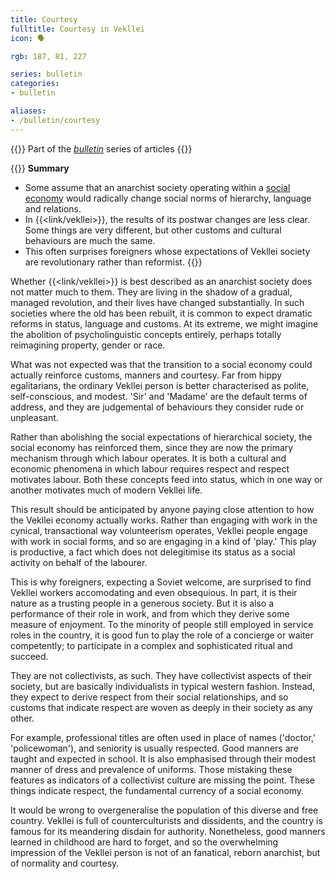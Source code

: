 ```yaml
---
title: Courtesy
fulltitle: Courtesy in Vekllei
icon: 🗣️

rgb: 187, 81, 227

series: bulletin
categories:
- bulletin

aliases:
- /bulletin/courtesy
---
```

{{<note series>}}
Part of the *[bulletin](/bulletin/)* series of articles
{{</note>}}

{{<note panel>}}
**Summary**

* Some assume that an anarchist society operating within a [social economy](/social-economy/) would radically change social norms of hierarchy, language and relations.
* In {{<link/vekllei>}}, the results of its postwar changes are less clear. Some things are very different, but other customs and cultural behaviours are much the same.
* This often surprises foreigners whose expectations of Vekllei society are revolutionary rather than reformist.
{{</note>}}

Whether {{<link/vekllei>}} is best described as an anarchist society does not matter much to them. They are living in the shadow of a gradual, managed revolution, and their lives have changed substantially. In such societies where the old has been rebuilt, it is common to expect dramatic reforms in status, language and customs. At its extreme, we might imagine the abolition of psycholinguistic concepts entirely, perhaps totally reimagining property, gender or race.

What was not expected was that the transition to a social economy could actually reinforce customs, manners and courtesy. Far from hippy egalitarians, the ordinary Vekllei person is better characterised as polite, self-conscious, and modest. 'Sir' and 'Madame' are the default terms of address, and they are judgemental of behaviours they consider rude or unpleasant.

Rather than abolishing the social expectations of hierarchical society, the social economy has reinforced them, since they are now the primary mechanism through which labour operates. It is both a cultural and economic phenomena in which labour requires respect and respect motivates labour. Both these concepts feed into status, which in one way or another motivates much of modern Vekllei life.

This result should be anticipated by anyone paying close attention to how the Vekllei economy actually works. Rather than engaging with work in the cynical, transactional way volunteerism operates, Vekllei people engage with work in social forms, and so are engaging in a kind of 'play.' This play is productive, a fact which does not delegitimise its status as a social activity on behalf of the labourer.

This is why foreigners, expecting a Soviet welcome, are surprised to find Vekllei workers accomodating and even obsequious. In part, it is their nature as a trusting people in a generous society. But it is also a performance of their role in work, and from which they derive some measure of enjoyment. To the minority of people still employed in service roles in the country, it is good fun to play the role of a concierge or waiter competently; to participate in a complex and sophisticated ritual and succeed.

They are not collectivists, as such. They have collectivist aspects of their society, but are basically individualists in typical western fashion. Instead, they expect to derive respect from their social relationships, and so customs that indicate respect are woven as deeply in their society as any other.

For example, professional titles are often used in place of names ('doctor,' 'policewoman'), and seniority is usually respected. Good manners are taught and expected in school. It is also emphasised through their modest manner of dress and prevalence of uniforms. Those mistaking these features as indicators of a collectivist culture are missing the point. These things indicate respect, the fundamental currency of a social economy.

It would be wrong to overgeneralise the population of this diverse and free country. Vekllei is full of counterculturists and dissidents, and the country is famous for its meandering disdain for authority. Nonetheless, good manners learned in childhood are hard to forget, and so the overwhelming impression of the Vekllei person is not of an fanatical, reborn anarchist, but of normality and courtesy.